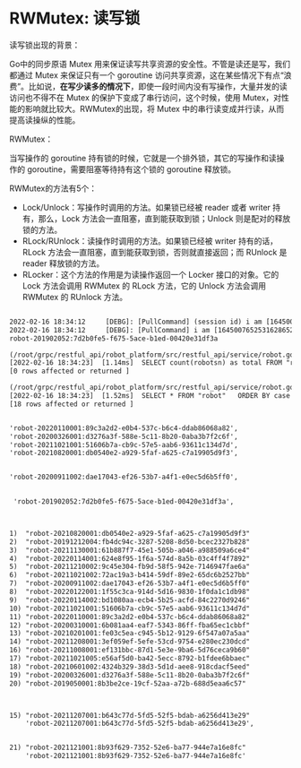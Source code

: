 # RWMutex: 读写锁

读写锁出现的背景：

Go中的同步原语 Mutex 用来保证读写共享资源的安全性。不管是读还是写，我们都通过 Mutex 来保证只有一个 goroutine 访问共享资源，这在某些情况下有点“浪费”。比如说，**在写少读多的情况下**，即使一段时间内没有写操作，大量并发的读访问也不得不在 Mutex 的保护下变成了串行访问，这个时候，使用 Mutex，对性能的影响就比较大。RWMutex的出现，将 Mutex 中的串行读变成并行读，从而提高读操纵的性能。



RWMutex：

当写操作的 goroutine 持有锁的时候，它就是一个排外锁，其它的写操作和读操作的 goroutine，需要阻塞等待持有这个锁的 goroutine 释放锁。	



RWMutex的方法有5个：

* Lock/Unlock：写操作时调用的方法。如果锁已经被 reader 或者 writer 持有，那么，Lock 方法会一直阻塞，直到能获取到锁；Unlock 则是配对的释放锁的方法。
* RLock/RUnlock：读操作时调用的方法。如果锁已经被 writer 持有的话，RLock 方法会一直阻塞，直到能获取到锁，否则就直接返回；而 RUnlock 是 reader 释放锁的方法。
* RLocker：这个方法的作用是为读操作返回一个 Locker 接口的对象。它的 Lock 方法会调用 RWMutex 的 RLock 方法，它的 Unlock 方法会调用 RWMutex 的 RUnlock 方法。













```txt

2022-02-16 18:34:12     [DEBG]: [PullCommand] (session id) i am [1645007652531628652], got session [1645007652531628652],they are same,do nothing!,stream pointer address:0xc0006176a0
2022-02-16 18:34:12     [DEBG]: [PullCommand] i am [1645007652531628652] after send CloseOldConnection
robot-201902052:7d2b0fe5-f675-5ace-b1ed-00420e31df3a

(/root/grpc/restful_api/robot_platform/src/restful_api/service/robot.go:115) 
[2022-02-16 18:34:23]  [1.14ms]  SELECT count(robotsn) as total FROM "robot"    
[0 rows affected or returned ] 

(/root/grpc/restful_api/robot_platform/src/restful_api/service/robot.go:150) 
[2022-02-16 18:34:23]  [1.52ms]  SELECT * FROM "robot"   ORDER BY case when robotsn in ('robot-20220110001:89c3a2d2-e0b4-537c-b6c4-ddab86068a82','robot-20200326001:d3276a3f-588e-5c11-8b20-0aba3b7f2c6f','robot-20211021001:51606b7a-cb9c-57e5-aab6-93611c134d7d','robot-20210820001:db0540e2-a929-5faf-a625-c7a19905d9f3','robot-201902052:7d2b0fe5-f675-5ace-b1ed-00420e31df3a','robot-20200911002:dae17043-ef26-53b7-a4f1-e0ec5d6b5ff0','robot-20211207001:b643c77d-5fd5-52f5-bdab-a6256d413e29','robot-20200313002:37112663-b0f6-55ee-a6a3-0046de8b6a61','robot-2021121001:8b93f629-7352-52e6-ba77-944e7a16e8fc') then 0 when nickname!='' then 1 else 2 end LIMIT 18 OFFSET 0  
[18 rows affected or returned ] 
```





```txt

'robot-20220110001:89c3a2d2-e0b4-537c-b6c4-ddab86068a82',
'robot-20200326001:d3276a3f-588e-5c11-8b20-0aba3b7f2c6f',
'robot-20211021001:51606b7a-cb9c-57e5-aab6-93611c134d7d',
'robot-20210820001:db0540e2-a929-5faf-a625-c7a19905d9f3',


'robot-20200911002:dae17043-ef26-53b7-a4f1-e0ec5d6b5ff0',

 
 'robot-201902052:7d2b0fe5-f675-5ace-b1ed-00420e31df3a',



1)  "robot-20210820001:db0540e2-a929-5faf-a625-c7a19905d9f3"
2)  "robot-20191212004:fb4dc94c-3287-5208-8d50-bcec2327b828"
3)  "robot-20211130001:61b887f7-45e1-505b-a046-a988509a6ce4"
4)  "robot-20220114001:624e8f95-1f6a-574d-8a5b-03c4ff4f7892"
5)  "robot-20211210002:9c45e304-fb9d-58f5-942e-7146947fae6a"
6)  "robot-20211021002:72ac19a3-b414-59df-89e2-65dc6b2527bb"
7)  "robot-20200911002:dae17043-ef26-53b7-a4f1-e0ec5d6b5ff0"
8)  "robot-20220122001:1f55c3ca-914d-5d16-9830-1f0da1c1db98"
9)  "robot-20220114002:bd1080aa-ecb4-5b25-acfd-84c2270d9246"
10) "robot-20211021001:51606b7a-cb9c-57e5-aab6-93611c134d7d"
11) "robot-20220110001:89c3a2d2-e0b4-537c-b6c4-ddab86068a82"
12) "robot-20200310001:6b081aa4-eaf7-5343-86ff-fba65ec1cbbf"
13) "robot-20210201001:fe03c5ea-c945-5b12-9129-6f547a07a5aa"
14) "robot-20211208001:3ef059ef-5efe-53cd-9754-e280ec230dcd"
16) "robot-20211008001:ef131bbc-87d1-5e3e-9ba6-5d76ceca9b60"
17) "robot-20211021005:e56af5d0-ba42-5ecc-8792-b1fdee6bbaec"
18) "robot-20210601002:4324b329-38d3-5d1d-aee8-918cdacf5eed"
19) "robot-20200326001:d3276a3f-588e-5c11-8b20-0aba3b7f2c6f"
20) "robot-2019050001:8b3be2ce-19cf-52aa-a72b-688d5eaa6c57"



15) "robot-20211207001:b643c77d-5fd5-52f5-bdab-a6256d413e29"
    'robot-20211207001:b643c77d-5fd5-52f5-bdab-a6256d413e29',


21) "robot-2021121001:8b93f629-7352-52e6-ba77-944e7a16e8fc"
    'robot-2021121001:8b93f629-7352-52e6-ba77-944e7a16e8fc'
```

